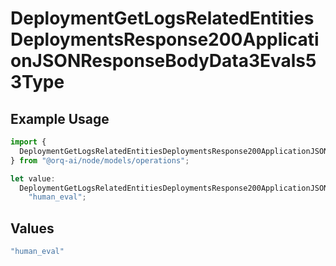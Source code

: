 # DeploymentGetLogsRelatedEntitiesDeploymentsResponse200ApplicationJSONResponseBodyData3Evals53Type

## Example Usage

```typescript
import {
  DeploymentGetLogsRelatedEntitiesDeploymentsResponse200ApplicationJSONResponseBodyData3Evals53Type,
} from "@orq-ai/node/models/operations";

let value:
  DeploymentGetLogsRelatedEntitiesDeploymentsResponse200ApplicationJSONResponseBodyData3Evals53Type =
    "human_eval";
```

## Values

```typescript
"human_eval"
```